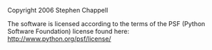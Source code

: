 Copyright 2006 Stephen Chappell

The software is licensed according to the terms of the PSF (Python Software Foundation) license found here: http://www.python.org/psf/license/